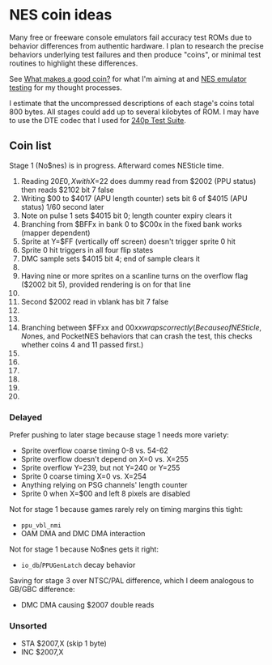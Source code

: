 NES coin ideas
==============

Many free or freeware console emulators fail accuracy test ROMs due
to behavior differences from authentic hardware.  I plan to research
the precise behaviors underlying test failures and then produce
"coins", or minimal test routines to highlight these differences.

See [What makes a good coin?] for what I'm aiming at and
[NES emulator testing] for my thought processes.

I estimate that the uncompressed descriptions of each stage's
coins total 800 bytes.  All stages could add up to several
kilobytes of ROM.  I may have to use the DTE codec that I used for
[240p Test Suite].

[What makes a good coin?]: ./good_coin.md
[NES emulator testing]: ./nes_emu_testing.md
[240p Test Suite]: https://github.com/pinobatch/240p-test-mini/nes

Coin list
---------
Stage 1 (No$nes) is in progress.  Afterward comes NESticle time.

1. Reading $20E0,X with X=$22 does dummy read from $2002 (PPU status)
   then reads $2102 bit 7 false
2. Writing $00 to $4017 (APU length counter) sets bit 6 of $4015
   (APU status) 1/60 second later
3. Note on pulse 1 sets $4015 bit 0; length counter expiry clears it
4. Branching from $BFFx in bank 0 to $C00x in the fixed bank works
   (mapper dependent)
5. Sprite at Y=$FF (vertically off screen) doesn't trigger sprite 0
   hit
6. Sprite 0 hit triggers in all four flip states
7. DMC sample sets $4015 bit 4; end of sample clears it
8. 
9. Having nine or more sprites on a scanline turns on the overflow
   flag ($2002 bit 5), provided rendering is on for that line
10. 
11. Second $2002 read in vblank has bit 7 false
12. 
13. 
14. Branching between $FFxx and $00xx wraps correctly  
    (Because of NESticle, No$nes, and PocketNES behaviors that can
    crash the test, this checks whether coins 4 and 11 passed first.)
15. 
16. 
17. 
18. 
19. 
20. 

### Delayed

Prefer pushing to later stage because stage 1 needs more variety:

- Sprite overflow coarse timing 0-8 vs. 54-62
- Sprite overflow doesn't depend on X=0 vs. X=255
- Sprite overflow Y=239, but not Y=240 or Y=255
- Sprite 0 coarse timing X=0 vs. X=254
- Anything relying on PSG channels' length counter
- Sprite 0 when X=$00 and left 8 pixels are disabled

Not for stage 1 because games rarely rely on timing margins this
tight:

- `ppu_vbl_nmi`
- OAM DMA and DMC DMA interaction

Not for stage 1 because No$nes gets it right:

- `io_db`/`PPUGenLatch` decay behavior

Saving for stage 3 over NTSC/PAL difference, which I deem analogous
to GB/GBC difference:

- DMC DMA causing $2007 double reads

### Unsorted

* STA $2007,X (skip 1 byte)
* INC $2007,X
